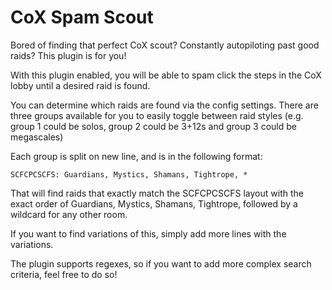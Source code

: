 # CoX Spam Scout

Bored of finding that perfect CoX scout? Constantly autopiloting past good raids? This plugin is for you!

With this plugin enabled, you will be able to spam click the steps in the CoX lobby until a desired raid is found.

You can determine which raids are found via the config settings. There are three groups available for you to easily toggle between raid styles (e.g. group 1 could be solos, group 2 could be 3+12s and group 3 could be megascales)

Each group is split on new line, and is in the following format:

`SCFCPCSCFS: Guardians, Mystics, Shamans, Tightrope, *`

That will find raids that exactly match the SCFCPCSCFS layout with the exact order of Guardians, Mystics, Shamans, Tightrope, followed by a wildcard for any other room.

If you want to find variations of this, simply add more lines with the variations.

The plugin supports regexes, so if you want to add more complex search criteria, feel free to do so!
